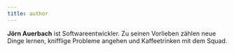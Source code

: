 ```yaml
---
title: author
---
```


**Jörn Auerbach** ist Softwareentwickler. Zu seinen Vorlieben zählen neue Dinge lernen, knifflige Probleme angehen und Kaffeetrinken mit dem Squad.
